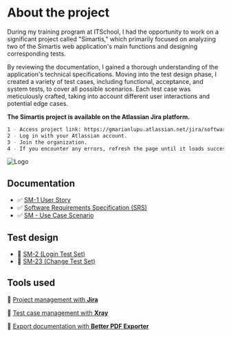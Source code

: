 # About the project
During my training program at ITSchool, I had the opportunity to work on a significant project called "Simartis," which primarily focused on analyzing two of the Simartis web application's main functions and designing corresponding tests.

By reviewing the documentation, I gained a thorough understanding of the application's technical specifications. Moving into the test design phase, I created a variety of test cases, including functional, acceptance, and system tests, to cover all possible scenarios. Each test case was meticulously crafted, taking into account different user interactions and potential edge cases.


**The Simartis project is available on the Atlassian Jira platform.**

```bash
1 - Access project link: https://gmarianlupu.atlassian.net/jira/software/c/projects/SM/boards/15
2 - Log in with your Atlassian account.
3 - Join the organization.
4 - If you encounter any errors, refresh the page until it loads successfully.
```

![Logo](https://www.gsma.com/get-involved/gsma-membership/wp-content/uploads/2024/01/Simartis-logo-grey-no-background-for-light-background.png)


## Documentation
- ✅ [SM-1 User Story](https://github.com/GeorgeMarian01/Simartis-Project/blob/main/Documentation/SM-1%20User%20story.pdf)
- ✅ [Software Requirements Specification (SRS)](https://github.com/GeorgeMarian01/Simartis-Project/blob/main/Documentation/Software%20requirements%20specification%20(SRS).pdf)
- ✅ [SM - Use Case Scenario](https://github.com/GeorgeMarian01/Simartis-Project/blob/main/Documentation/SM%20Use%20case%20scenario.pdf)


## Test design
- 🧪 [SM-2 (Login Test Set)](https://github.com/GeorgeMarian01/Simartis-Project/blob/main/Documentation/SM-2%20(Login%20Test%20Set).pdf)
- 🧪 [SM-23 (Change Test Set)](https://github.com/GeorgeMarian01/Simartis-Project/blob/main/Documentation/SM-23%20(Change%20Test%20Set).pdf)

## Tools used
🔨 [Project management with **Jira**](https://www.atlassian.com/software/jira)

🔨 [Test case management with **Xray**](https://www.getxray.app/)

🔨 [Export documentation with **Better PDF Exporter**](https://marketplace.atlassian.com/apps/5167/better-pdf-exporter-for-jira?tab=overview&hosting=cloud)
